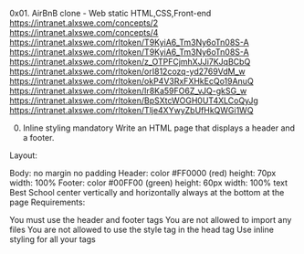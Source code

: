0x01. AirBnB clone - Web static
HTML,CSS,Front-end
https://intranet.alxswe.com/concepts/2
https://intranet.alxswe.com/concepts/4
https://intranet.alxswe.com/rltoken/T9KyiA6_Tm3Ny6oTn08S-A
https://intranet.alxswe.com/rltoken/T9KyiA6_Tm3Ny6oTn08S-A
https://intranet.alxswe.com/rltoken/z_OTPFCjmhXJJi7KJqBCbQ
https://intranet.alxswe.com/rltoken/orI812cozq-yd2769VdM_w
https://intranet.alxswe.com/rltoken/okP4V3RxFXHkEcQo19AnuQ
https://intranet.alxswe.com/rltoken/Ir8Ka59FO6Z_vJQ-gkSG_w
https://intranet.alxswe.com/rltoken/BpSXtcWOGH0UT4XLCoQyJg
https://intranet.alxswe.com/rltoken/Tlje4XYwyZbUfHkQWGi1WQ

0. Inline styling
mandatory
Write an HTML page that displays a header and a footer.

Layout:

Body:
no margin
no padding
Header:
color #FF0000 (red)
height: 70px
width: 100%
Footer:
color #00FF00 (green)
height: 60px
width: 100%
text Best School center vertically and horizontally
always at the bottom at the page
Requirements:

You must use the header and footer tags
You are not allowed to import any files
You are not allowed to use the style tag in the head tag
Use inline styling for all your tags